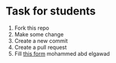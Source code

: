 # Task for students
1. Fork this repo
2. Make some change
2. Create a new commit
3. Create a pull request
4. Fill [this form](https://forms.gle/sMmHbntYdvfdRiWJ6)
mohammed abd elgawad 

